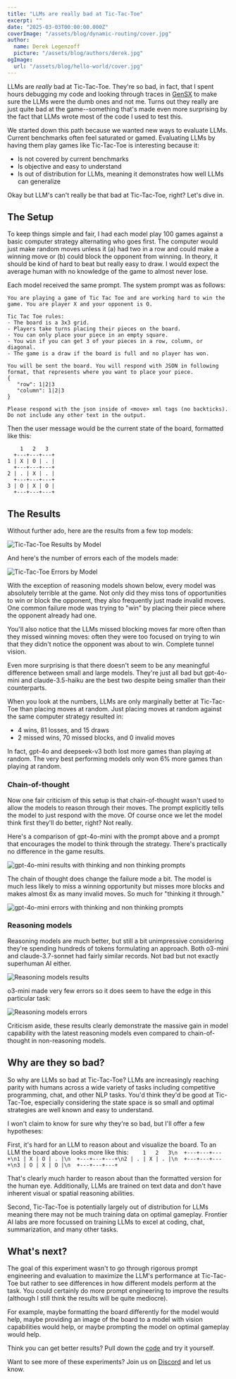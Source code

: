 ```yaml
---
title: "LLMs are really bad at Tic-Tac-Toe"
excerpt: ""
date: "2025-03-03T00:00:00.000Z"
coverImage: "/assets/blog/dynamic-routing/cover.jpg"
author:
  name: Derek Legenzoff
  picture: "/assets/blog/authors/derek.jpg"
ogImage:
  url: "/assets/blog/hello-world/cover.jpg"
---
```


LLMs are _really_ bad at Tic-Tac-Toe. They're so bad, in fact, that I spent hours debugging my code and looking through traces in [GenSX](https://www.gensx.com/) to make sure the LLMs were the dumb ones and not me. Turns out they really are just quite bad at the game--something that's made even more surprising by the fact that LLMs wrote most of the code I used to test this.

We started down this path because we wanted new ways to evaluate LLMs. Current benchmarks often feel saturated or gamed. Evaluating LLMs by having them play games like Tic-Tac-Toe is interesting because it:

- Is not covered by current benchmarks
- Is objective and easy to understand
- Is out of distribution for LLMs, meaning it demonstrates how well LLMs can generalize

Okay but LLM's can't really be that bad at Tic-Tac-Toe, right? Let's dive in.

## The Setup

To keep things simple and fair, I had each model play 100 games against a basic computer strategy alternating who goes first. The computer would just make random moves unless it (a) had two in a row and could make a winning move or (b) could block the opponent from winning. In theory, it should be kind of hard to beat but really easy to draw. I would expect the average human with no knowledge of the game to almost never lose.

Each model received the same prompt. The system prompt was as follows:

```
You are playing a game of Tic Tac Toe and are working hard to win the game. You are player X and your opponent is O.

Tic Tac Toe rules:
- The board is a 3x3 grid.
- Players take turns placing their pieces on the board.
- You can only place your piece in an empty square.
- You win if you can get 3 of your pieces in a row, column, or diagonal.
- The game is a draw if the board is full and no player has won.

You will be sent the board. You will respond with JSON in following format, that represents where you want to place your piece.
{
   "row": 1|2|3
   "column": 1|2|3
}

Please respond with the json inside of <move> xml tags (no backticks). Do not include any other text in the output.
```

Then the user message would be the current state of the board, formatted like this:

```
    1   2   3
  +---+---+---+
1 | X | O | . |
  +---+---+---+
2 | . | X | . |
  +---+---+---+
3 | O | X | O |
  +---+---+---+
```

## The Results

Without further ado, here are the results from a few top models:

![Tic-Tac-Toe Results by Model](/assets/blog/tic-tac-toe/perf-by-model.png)

And here's the number of errors each of the models made:

![Tic-Tac-Toe Errors by Model](/assets/blog/tic-tac-toe/errors-by-model.png)

With the exception of reasoning models shown below, every model was absolutely terrible at the game. Not only did they miss tons of opportunities to win or block the opponent, they also frequently just made invalid moves. One common failure mode was trying to "win" by placing their piece where the opponent already had one.

You'll also notice that the LLMs missed blocking moves far more often than they missed winning moves: often they were too focused on trying to win that they didn't notice the opponent was about to win. Complete tunnel vision.

Even more surprising is that there doesn't seem to be any meaningful difference between small and large models. They're just all bad but gpt-4o-mini and claude-3.5-haiku are the best two despite being smaller than their counterparts.

When you look at the numbers, LLMs are only marginally better at Tic-Tac-Toe than placing moves at random. Just placing moves at random against the same computer strategy resulted in:

- 4 wins, 81 losses, and 15 draws
- 2 missed wins, 70 missed blocks, and 0 invalid moves

In fact, gpt-4o and deepseek-v3 both lost more games than playing at random. The very best performing models only won 6% more games than playing at random.

### Chain-of-thought

Now one fair criticism of this setup is that chain-of-thought wasn't used to allow the models to reason through their moves. The prompt explicitly tells the model to just respond with the move. Of course once we let the model think first they'll do better, right? Not really.

Here's a comparison of gpt-4o-mini with the prompt above and a prompt that encourages the model to think through the strategy. There's practically no difference in the game results.

![gpt-4o-mini results with thinking and non thinking prompts](/assets/blog/tic-tac-toe/perf-thinking-vs-not.png)

The chain of thought does change the failure mode a bit. The model is much less likely to miss a winning opportunity but misses more blocks and makes almost 6x as many invalid moves. So much for "thinking it through."

![gpt-4o-mini errors with thinking and non thinking prompts](/assets/blog/tic-tac-toe/errors-thinking-vs-not.png)

### Reasoning models

Reasoning models are much better, but still a bit unimpressive considering they're spending hundreds of tokens formulating an approach. Both o3-mini and claude-3.7-sonnet had fairly similar records. Not bad but not exactly superhuman AI either.

![Reasoning models results](/assets/blog/tic-tac-toe/perf-reasoning.png)

o3-mini made very few errors so it does seem to have the edge in this particular task:

![Reasoning models errors](/assets/blog/tic-tac-toe/errors-reasoning.png)

Criticism aside, these results clearly demonstrate the massive gain in model capability with the latest reasoning models even compared to chain-of-thought in non-reasoning models.

## Why are they so bad?

So why are LLMs so bad at Tic-Tac-Toe? LLMs are increasingly reaching parity with humans across a wide variety of tasks including competitive programming, chat, and other NLP tasks. You'd think they'd be good at Tic-Tac-Toe, especially considering the state space is so small and optimal strategies are well known and easy to understand.

I won't claim to know for sure why they're so bad, but I'll offer a few hypotheses:

First, it's hard for an LLM to reason about and visualize the board. To an LLM the board above looks more like this:
`    1   2   3\n  +---+---+---+\n1 | X | O | . |\n  +---+---+---+\n2 | . | X | . |\n  +---+---+---+\n3 | O | X | O |\n  +---+---+---+`

That's clearly much harder to reason about than the formatted version for the human eye. Additionally, LLMs are trained on text data and don't have inherent visual or spatial reasoning abilities.

Second, Tic-Tac-Toe is potentially largely out of distribution for LLMs meaning there may not be much training data on optimal gameplay. Frontier AI labs are more focussed on training LLMs to excel at coding, chat, summarization, and many other tasks.

## What's next?

The goal of this experiment wasn't to go through rigorous prompt engineering and evaluation to maximize the LLM's performance at Tic-Tac-Toe but rather to see differences in how different models perform at the task. You could certainly do more prompt engineering to improve the results (although I still think the results will be quite mediocre).

For example, maybe formatting the board differently for the model would help, maybe providing an image of the board to a model with vision capabilities would help, or maybe prompting the model on optimal gameplay would help.

Think you can get better results? Pull down the [code](https://github.com/gensx-inc/gensx/tree/main/examples/llm-games) and try it yourself.

Want to see more of these experiments? Join us on [Discord](https://discord.gg/wRmwfz5tCy) and let us know.

